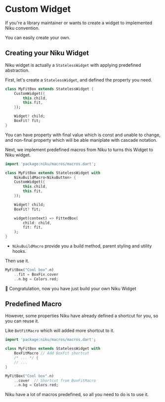 # Custom Widget
If you're a library maintainer or wants to create a widget to implemented Niku convention.

You can easily create your own.

## Creating your Niku Widget
Niku widget is actually a `StatelessWidget` with applying predefined abstraction.

First, let's create a `StatelessWidget`, and defined the property you need.
```dart
class MyFitBox extends StatelessWidget {
    CustomWidget({
        this.child,
        this.fit,
    });

    Widget? child;
    BoxFit? fit;
}
```

You can have property with final value which is const and unable to change, and non-final property which will be able maniplate with cascade notation.

Next, we implement predefined macros from Niku to turns this Widget to Niku widget.
```dart
import 'package:niku/macros/macros.dart';

class MyFitBox extends StatelessWidget with 
    NikuBuildMacro<NikuButton> {
    CustomWidget({
        this.child,
        this.fit,
    });

    Widget? child;
    BoxFit? fit;

    widget(context) => FittedBox(
        child: child,
        fit: fit,
    );
}
```

- `NikuBuildMacro` provide you a build method, parent styling and utility hooks.

Then use it.
```dart
MyFitBox("Cool box".n)
    ..fit = BoxFix.cover
    ..n.bg = Colors.red;
```

:tada: Congratulation, now you have just build your own Niku Widget

## Predefined Macro
However, some properties Niku have already defined a shortcut for you, so you can reuse it.

Like `BotFitMacro` which will added more shortcut to it.
```dart
import 'package:niku/macros/macros.dart';

class MyFitBox extends StatelessWidget with 
    BoxFitMacro // Add BoxFit shortcut
    /* ... */ {
    // ...
}

MyFitBox("Cool box".n)
    ..cover  // Shortcut from BoxFitMacro
    ..n.bg = Colors.red;
```

Niku have a lot of macros predefined, so all you need to do is to use it.
